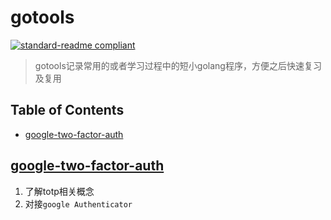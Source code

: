 # gotools

[![standard-readme compliant](https://img.shields.io/badge/readme%20style-standard-brightgreen.svg?style=flat-square)](https://github.com/RichardLitt/standard-readme)

> gotools记录常用的或者学习过程中的短小golang程序，方便之后快速复习及复用

## Table of Contents

- [google-two-factor-auth](#google-two-factor-auth)

## [google-two-factor-auth](google-two-factor-auth/README.md)

1. 了解totp相关概念
2. 对接`google Authenticator`

